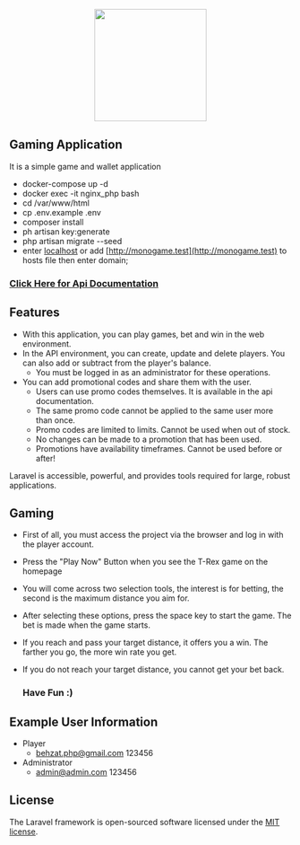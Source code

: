 <p align="center"><a href="https://laravel.com" target="_blank"><img src="https://www.monotech.group/_nuxt/img/logo2.26f5433.png" width="200"></a></p>

## Gaming Application

It is a simple game and wallet application

- docker-compose up -d
- docker exec -it nginx_php bash
- cd /var/www/html
- cp .env.example .env
- composer install
- ph artisan key:generate
- php artisan migrate --seed
- enter [localhost](http://127.0.0.1) or add [http://monogame.test](http://monogame.test) to hosts file then enter domain;

### [Click Here for Api Documentation](https://documenter.getpostman.com/view/7847803/UzBqoQHd)

## Features

- With this application, you can play games, bet and win in the web environment.
- In the API environment, you can create, update and delete players. You can also add or subtract from the player's balance.
  - You must be logged in as an administrator for these operations.
- You can add promotional codes and share them with the user.
  - Users can use promo codes themselves. It is available in the api documentation.
  - The same promo code cannot be applied to the same user more than once.
  - Promo codes are limited to limits. Cannot be used when out of stock.
  - No changes can be made to a promotion that has been used.
  - Promotions have availability timeframes. Cannot be used before or after!

Laravel is accessible, powerful, and provides tools required for large, robust applications.

## Gaming

- First of all, you must access the project via the browser and log in with the player account.
- Press the "Play Now" Button when you see the T-Rex game on the homepage
- You will come across two selection tools, the interest is for betting, the second is the maximum distance you aim for.
- After selecting these options, press the space key to start the game. The bet is made when the game starts.
- If you reach and pass your target distance, it offers you a win. The farther you go, the more win rate you get.
- If you do not reach your target distance, you cannot get your bet back.

  ### Have Fun :)

## Example User Information

- Player
  - behzat.php@gmail.com 123456
- Administrator
  - admin@admin.com 123456

## License

The Laravel framework is open-sourced software licensed under the [MIT license](https://opensource.org/licenses/MIT).
